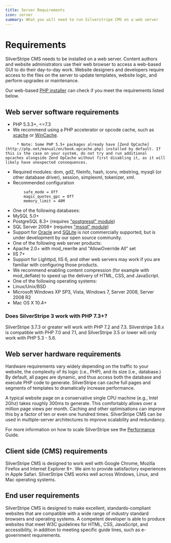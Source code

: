 ```yaml
---
title: Server Requirements
icon: server
summary: What you will need to run Silverstripe CMS on a web server 
---
```


# Requirements

SilverStripe CMS needs to be installed on a web server. Content authors and website administrators use their web browser
to access a web-based GUI to do their day-to-day work. Website designers and developers require access to the files on
the server to update templates, website logic, and perform upgrades or maintenance.

Our web-based [PHP installer](installation/) can check if you meet the requirements listed below.

## Web server software requirements

 * PHP 5.3.3+, <=7.3
 * We recommend using a PHP accelerator or opcode cache, such as [xcache](http://xcache.lighttpd.net/) or [WinCache](http://www.iis.net/download/wincacheforphp).
```
     * Note: Some PHP 5.5+ packages already have [Zend OpCache](http://php.net/manual/en/book.opcache.php) installed by default. If this is the case on your system, do not try and run additional opcaches alongside Zend OpCache without first disabling it, as it will likely have unexpected consequences.
```
 * Required modules: dom, gd2, fileinfo, hash, iconv, mbstring, mysqli (or other database driver), session, simplexml, tokenizer, xml.
 * Recommended configuration

```
		safe_mode = Off
		magic_quotes_gpc = Off
		memory_limit = 48M

```
 * One of the following databases: 
  * MySQL 5.0+
  * PostgreSQL 8.3+ (requires ["postgresql" module](http://silverstripe.org/postgresql-module))
  * SQL Server 2008+ (requires ["mssql" module](http://silverstripe.org/microsoft-sql-server-database/))
  * Support for [Oracle](http://www.silverstripe.org/oracle-database-module/) and [SQLite](http://silverstripe.org/sqlite-database/) is not commercially supported, but is under development by our open source community.
 * One of the following web server products: 
  * Apache 2.0+ with mod_rewrite and "AllowOverride All" set
  * IIS 7+
  * Support for Lighttpd, IIS 6, and other web servers may work if you are familiar with configuring those products.
 * We recommend enabling content compression (for example with mod_deflate) to speed up the delivery of HTML, CSS, and JavaScript.
 * One of the following operating systems:
  * Linux/Unix/BSD
  * Microsoft Windows XP SP3, Vista, Windows 7, Server 2008, Server 2008 R2
  * Mac OS X 10.4+

### Does SilverStripe 3 work with PHP 7.3+?
SilverStripe 3.7.3 or greater will work with PHP 7.2 and 7.3. Silverstripe 3.6.x is compatible with PHP 7.0 and 7.1, and SilverStripe 3.5 or lower will only work with PHP 5.3 - 5.6.

## Web server hardware requirements

Hardware requirements vary widely depending on the traffic to your website, the complexity of its logic (i.e., PHP), and
its size (i.e., database.) By default, all pages are dynamic, and thus access both the database and execute PHP code to
generate. SilverStripe can cache full pages and segments of templates to dramatically increase performance.

A typical website page on a conservative single CPU machine (e.g., Intel 2Ghz) takes roughly 300ms to generate. This
comfortably allows over a million page views per month. Caching and other optimisations can improve this by a factor of
ten or even one hundred times. SilverStripe CMS can be used in multiple-server architectures to improve scalability and
redundancy.

For more information on how to scale SilverStripe see the [Performance](/developer_guides/performance/) Guide.

## Client side (CMS) requirements

SilverStripe CMS is designed to work well with Google Chrome, Mozilla Firefox and Internet Explorer 8+. We aim to
provide satisfactory experiences in Apple Safari. SilverStripe CMS works well across Windows, Linux, and Mac operating
systems.

## End user requirements

SilverStripe CMS is designed to make excellent, standards-compliant websites that are compatible with a wide range of
industry standard browsers and operating systems. A competent developer is able to produce websites that meet W3C
guidelines for HTML, CSS, JavaScript, and accessibility, in addition to meeting specific guide lines, such as
e-government requirements.
